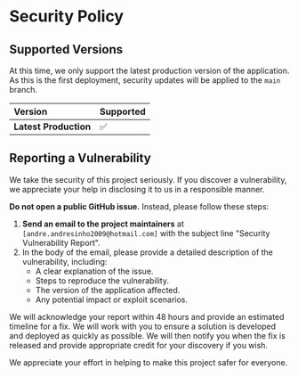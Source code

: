 # Security Policy

## Supported Versions

At this time, we only support the latest production version of the application. As this is the first deployment, security updates will be applied to the `main` branch.

| Version | Supported |
| :--- | :--- |
| **Latest Production** | :white_check_mark: |

## Reporting a Vulnerability

We take the security of this project seriously. If you discover a vulnerability, we appreciate your help in disclosing it to us in a responsible manner.

**Do not open a public GitHub issue.** Instead, please follow these steps:

1. **Send an email to the project maintainers** at `[andre.andresinho2009@hotmail.com]` with the subject line "Security Vulnerability Report".
2. In the body of the email, please provide a detailed description of the vulnerability, including:
    * A clear explanation of the issue.
    * Steps to reproduce the vulnerability.
    * The version of the application affected.
    * Any potential impact or exploit scenarios.

We will acknowledge your report within 48 hours and provide an estimated timeline for a fix. We will work with you to ensure a solution is developed and deployed as quickly as possible. We will then notify you when the fix is released and provide appropriate credit for your discovery if you wish.

We appreciate your effort in helping to make this project safer for everyone.
